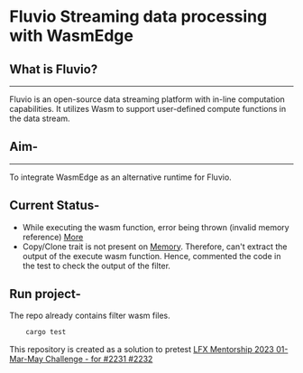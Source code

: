 # Fluvio Streaming data processing with WasmEdge 

## What is Fluvio?
<hr/>

Fluvio is an open-source data streaming platform with in-line computation capabilities. It utilizes Wasm to support user-defined compute functions in the data stream. 

## Aim-
<hr/>
To integrate WasmEdge as an alternative runtime for Fluvio.

## Current Status- 
* While executing the wasm function, error being thrown (invalid memory reference) [More](https://github.com/WasmEdge/WasmEdge/discussions/2232#discussioncomment-4832922)
* Copy/Clone trait is not present on [Memory](https://wasmedge.github.io/WasmEdge/wasmedge_sdk/struct.Memory.html). Therefore, can't extract the output of the execute wasm function. Hence, commented the code in the test to check the output of the filter.

## Run project-
The repo already contains filter wasm files. 

```rust
    cargo test
```

This repository is created as a solution to pretest [LFX Mentorship 2023 01-Mar-May Challenge - for #2231 #2232](https://github.com/WasmEdge/WasmEdge/discussions/2232)